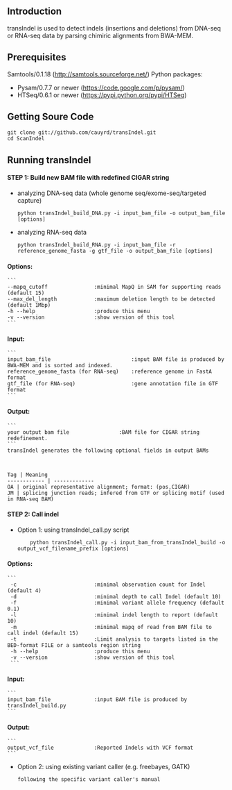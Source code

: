 Introduction
------------
transIndel is used to detect indels (insertions and deletions) from DNA-seq or RNA-seq data by parsing chimiric alignments from BWA-MEM. 

Prerequisites
----------------
Samtools/0.1.18 (http://samtools.sourceforge.net/)
Python packages:
* Pysam/0.7.7 or newer (https://code.google.com/p/pysam/)
* HTSeq/0.6.1 or newer (https://pypi.python.org/pypi/HTSeq)

Getting Soure Code
------------------
	git clone git://github.com/cauyrd/transIndel.git
	cd ScanIndel
Running transIndel 
-----------------
#### STEP 1: Build new BAM file with redefined CIGAR string
* analyzing DNA-seq data (whole genome seq/exome-seq/targeted capture)
	```
	python transIndel_build_DNA.py -i input_bam_file -o output_bam_file [options]
	```
	
* analyzing RNA-seq data 
	```
	python transIndel_build_RNA.py -i input_bam_file -r reference_genome_fasta -g gtf_file -o output_bam_file [options]
	```
#### Options:
	```
	--mapq_cutoff				:minimal MapQ in SAM for supporting reads (default 15)
	--max_del_length			:maximum deletion length to be detected (default 1Mbp)
	-h --help					:produce this menu
	-v --version				:show version of this tool
	```
#### Input:
	```
	input_bam_file   						:input BAM file is produced by BWA-MEM and is sorted and indexed.
	reference_genome_fasta (for RNA-seq)    :reference genome in FastA format
	gtf_file (for RNA-seq)    				:gene annotation file in GTF format
	```
#### Output:
	```
	your output bam	file				:BAM file for CIGAR string redefinement.
	```
	transIndel generates the following optional fields in output BAMs



	Tag | Meaning
	------------ | -------------
	OA | original representative alignment; format: (pos,CIGAR)
	JM | splicing junction reads; infered from GTF or splicing motif (used in RNA-seq BAM)
	

#### STEP 2: Call indel
* Option 1: using transIndel_call.py script
	```
    	python transIndel_call.py -i input_bam_from_transIndel_build -o output_vcf_filename_prefix [options]	
	```
#### Options:
	```
	 -c							:minimal observation count for Indel (default 4)
	 -d							:minimal depth to call Indel (default 10)
	 -f							:minimal variant allele frequency (default 0.1)
	 -l							:minimal indel length to report (default 10)
	 -m							:minimal mapq of read from BAM file to call indel (default 15)
	 -t							:Limit analysis to targets listed in the BED-format FILE or a samtools region string
	 -h --help					:produce this menu
	 -v --version				:show version of this tool
	 ```
#### Input:
	```
	input_bam_file   			:input BAM file is produced by transIndel_build.py
	```
#### Output:
	```
	output_vcf_file   			:Reported Indels with VCF format
	```
	
* Option 2: using existing variant caller (e.g. freebayes, GATK)
	```
	following the specific variant caller's manual
	```
